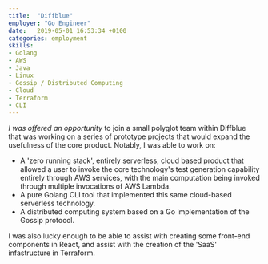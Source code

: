 ```yaml
---
title:  "Diffblue"
employer: "Go Engineer"
date:   2019-05-01 16:53:34 +0100
categories: employment
skills:
- Golang
- AWS
- Java
- Linux
- Gossip / Distributed Computing
- Cloud
- Terraform
- CLI
---
```


*I was offered an opportunity* to join a small polyglot team within Diffblue that was working on a series of prototype projects that would expand the usefulness of the core product. Notably, I was able to work on:
- A 'zero running stack', entirely serverless, cloud based product that allowed a user to invoke the core technology's test generation capability entirely through AWS services, with the main computation being invoked through multiple invocations of AWS Lambda.
- A pure Golang CLI tool that implemented this same cloud-based serverless technology.
- A distributed computing system based on a Go implementation of the Gossip protocol.

I was also lucky enough to be able to assist with creating some front-end components in React, and assist with the creation of the 'SaaS' infastructure in Terraform.
